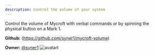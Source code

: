 ```yaml
---
description: Control the volume of your system
---
```

Control the volume of Mycroft with verbal commands or by spinning the physical
button on a Mark 1.

**Github:** (https://github.com/syner1/mycroft-volume)

**Owner:** [@syner1](https://github.com/syner1) ![avatart](https://avatars0.githubusercontent.com/u/43918410?v=4)

